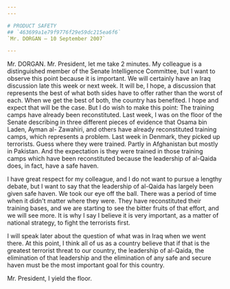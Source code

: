 ```yaml
---
---

# PRODUCT SAFETY
## `463699a1e79f9776f29e59dc215ea6f6`
`Mr. DORGAN — 10 September 2007`

---
```



Mr. DORGAN. Mr. President, let me take 2 minutes. My colleague is a 
distinguished member of the Senate Intelligence Committee, but I want 
to observe this point because it is important. We will certainly have 
an Iraq discussion late this week or next week. It will be, I hope, a 
discussion that represents the best of what both sides have to offer 
rather than the worst of each. When we get the best of both, the 
country has benefited. I hope and expect that will be the case. But I 
do wish to make this point: The training camps have already been 
reconstituted. Last week, I was on the floor of the Senate describing 
in three different pieces of evidence that Osama bin Laden, Ayman al-
Zawahiri, and others have already reconstituted training camps, which 
represents a problem. Last week in Denmark, they picked up terrorists. 
Guess where they were trained. Partly in Afghanistan but mostly in 
Pakistan. And the expectation is they were trained in those training 
camps which have been reconstituted because the leadership of al-Qaida 
does, in fact, have a safe haven.

I have great respect for my colleague, and I do not want to pursue a 
lengthy debate, but I want to say that the leadership of al-Qaida has 
largely been given safe haven. We took our eye off the ball. There was 
a period of time when it didn't matter where they were. They have 
reconstituted their training bases, and we are starting to see the 
bitter fruits of that effort, and we will see more. It is why I say I 
believe it is very important, as a matter of national strategy, to 
fight the terrorists first.

I will speak later about the question of what was in Iraq when we 
went there. At this point, I think all of us as a country believe that 
if that is the greatest terrorist threat to our country, the leadership 
of al-Qaida, the elimination of that leadership and the elimination of 
any safe and secure haven must be the most important goal for this 
country.

Mr. President, I yield the floor.